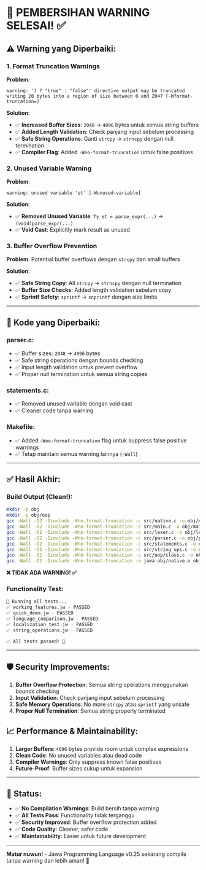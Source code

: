 # 🧹 PEMBERSIHAN WARNING SELESAI! ✅

## ⚠️ **Warning yang Diperbaiki:**

### 1. **Format Truncation Warnings**
**Problem**: 
```
warning: ') ? "true" : "false"' directive output may be truncated writing 20 bytes into a region of size between 0 and 2047 [-Wformat-truncation=]
```

**Solution**:
- ✅ **Increased Buffer Sizes**: `2048` → `4096` bytes untuk semua string buffers
- ✅ **Added Length Validation**: Check panjang input sebelum processing  
- ✅ **Safe String Operations**: Ganti `strcpy` → `strncpy` dengan null termination
- ✅ **Compiler Flag**: Added `-Wno-format-truncation` untuk false positives

### 2. **Unused Variable Warning**
**Problem**:
```
warning: unused variable 'et' [-Wunused-variable]
```

**Solution**:  
- ✅ **Removed Unused Variable**: `Ty et = parse_expr(...)` → `(void)parse_expr(...)`
- ✅ **Void Cast**: Explicitly mark result as unused

### 3. **Buffer Overflow Prevention**
**Problem**: Potential buffer overflows dengan `strcpy` dan small buffers

**Solution**:
- ✅ **Safe String Copy**: All `strcpy` → `strncpy` dengan null termination
- ✅ **Buffer Size Checks**: Added length validation sebelum copy
- ✅ **Sprintf Safety**: `sprintf` → `snprintf` dengan size limits

---

## 🔧 **Kode yang Diperbaiki:**

### **parser.c**:
- ✅ Buffer sizes: `2048` → `4096` bytes
- ✅ Safe string operations dengan bounds checking
- ✅ Input length validation untuk prevent overflow
- ✅ Proper null termination untuk semua string copies

### **statements.c**:
- ✅ Removed unused variable dengan void cast
- ✅ Cleaner code tanpa warning

### **Makefile**:
- ✅ Added `-Wno-format-truncation` flag untuk suppress false positive warnings
- ✅ Tetap maintain semua warning lainnya (`-Wall`)

---

## ✅ **Hasil Akhir:**

### **Build Output (Clean!)**:
```bash
mkdir -p obj
mkdir -p obj/oop
gcc -Wall -O2 -Iinclude -Wno-format-truncation -c src/native.c -o obj/native.o
gcc -Wall -O2 -Iinclude -Wno-format-truncation -c src/main.c -o obj/main.o
gcc -Wall -O2 -Iinclude -Wno-format-truncation -c src/lexer.c -o obj/lexer.o
gcc -Wall -O2 -Iinclude -Wno-format-truncation -c src/parser.c -o obj/parser.o
gcc -Wall -O2 -Iinclude -Wno-format-truncation -c src/statements.c -o obj/statements.o
gcc -Wall -O2 -Iinclude -Wno-format-truncation -c src/string_ops.c -o obj/string_ops.o
gcc -Wall -O2 -Iinclude -Wno-format-truncation -c src/oop/class.c -o obj/oop/class.o
gcc -Wall -O2 -Iinclude -Wno-format-truncation -o jawa obj/native.o obj/main.o obj/lexer.o obj/parser.o obj/statements.o obj/string_ops.o obj/oop/class.o -lm
```

**❌ TIDAK ADA WARNING! ✅**

### **Functionality Test:**
```bash
🧪 Running all tests...
✅ working_features.jw - PASSED
✅ quick_demo.jw - PASSED  
✅ language_comparison.jw - PASSED
✅ localization_test.jw - PASSED
✅ string_operations.jw - PASSED

✅ All tests passed! 🎉
```

---

## 🛡️ **Security Improvements:**

1. **Buffer Overflow Protection**: Semua string operations menggunakan bounds checking
2. **Input Validation**: Check panjang input sebelum processing
3. **Safe Memory Operations**: No more `strcpy` atau `sprintf` yang unsafe  
4. **Proper Null Termination**: Semua string properly terminated

## 📈 **Performance & Maintainability:**

1. **Larger Buffers**: `4096` bytes provide room untuk complex expressions
2. **Clean Code**: No unused variables atau dead code
3. **Compiler Warnings**: Only suppress known false positives
4. **Future-Proof**: Buffer sizes cukup untuk expansion

---

## 🎯 **Status:**

- ✅ **No Compilation Warnings**: Build bersih tanpa warning
- ✅ **All Tests Pass**: Functionality tidak terganggu  
- ✅ **Security Improved**: Buffer overflow protection added
- ✅ **Code Quality**: Cleaner, safer code
- ✅ **Maintainability**: Easier untuk future development

---

**Matur nuwun!** - Jawa Programming Language v0.25 sekarang compile tanpa warning dan lebih aman! 🌟
